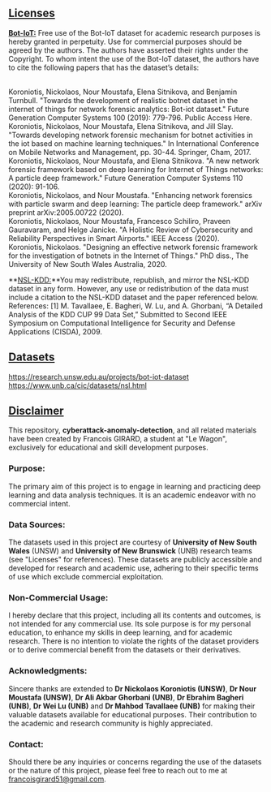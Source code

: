 

## <u>Licenses</u>

**<u>Bot-IoT:</u>** Free use of the Bot-IoT dataset for academic research purposes is hereby granted in perpetuity. Use for commercial purposes should be agreed by the authors. The authors have asserted their rights under the Copyright. To whom intent the use of the Bot-IoT dataset, the authors have to cite the following papers that has the dataset’s details:

<br>Koroniotis, Nickolaos, Nour Moustafa, Elena Sitnikova, and Benjamin Turnbull. "Towards the development of realistic botnet dataset in the internet of things for network forensic analytics: Bot-iot dataset." Future Generation Computer Systems 100 (2019): 779-796. Public Access Here.
<br>Koroniotis, Nickolaos, Nour Moustafa, Elena Sitnikova, and Jill Slay. "Towards developing network forensic mechanism for botnet activities in the iot based on machine learning techniques." In International Conference on Mobile Networks and Management, pp. 30-44. Springer, Cham, 2017.
<br>Koroniotis, Nickolaos, Nour Moustafa, and Elena Sitnikova. "A new network forensic framework based on deep learning for Internet of Things networks: A particle deep framework." Future Generation Computer Systems 110 (2020): 91-106.
<br>Koroniotis, Nickolaos, and Nour Moustafa. "Enhancing network forensics with particle swarm and deep learning: The particle deep framework." arXiv preprint arXiv:2005.00722 (2020).
<br>Koroniotis, Nickolaos, Nour Moustafa, Francesco Schiliro, Praveen Gauravaram, and Helge Janicke. "A Holistic Review of Cybersecurity and Reliability Perspectives in Smart Airports." IEEE Access (2020).
<br>Koroniotis, Nickolaos. "Designing an effective network forensic framework for the investigation of botnets in the Internet of Things." PhD diss., The University of New South Wales Australia, 2020.


**<u>NSL-KDD:</u>**You may redistribute, republish, and mirror the NSL-KDD dataset in any form. However, any use or redistribution of the data must include a citation to the NSL-KDD dataset and the paper referenced below.
<br>References: [1] M. Tavallaee, E. Bagheri, W. Lu, and A. Ghorbani, “A Detailed Analysis of the KDD CUP 99 Data Set,” Submitted to Second IEEE Symposium on Computational Intelligence for Security and Defense Applications (CISDA), 2009.
<br>

## <u>Datasets</u>

https://research.unsw.edu.au/projects/bot-iot-dataset
<br>https://www.unb.ca/cic/datasets/nsl.html<br>


## <u>Disclaimer</u>

This repository, **cyberattack-anomaly-detection**, and all related materials have been created by Francois GIRARD, a student at "Le Wagon", exclusively for educational and skill development purposes.

### Purpose:
The primary aim of this project is to engage in learning and practicing deep learning and data analysis techniques. It is an academic endeavor with no commercial intent.

### Data Sources:
The datasets used in this project are courtesy of **University of New South Wales** (UNSW) and **University of New Brunswick** (UNB) research teams (see "Licenses" for references). These datasets are publicly accessible and developed for research and academic use, adhering to their specific terms of use which exclude commercial exploitation.

### Non-Commercial Usage:
I hereby declare that this project, including all its contents and outcomes, is not intended for any commercial use. Its sole purpose is for my personal education, to enhance my skills in deep learning, and for academic research. There is no intention to violate the rights of the dataset providers or to derive commercial benefit from the datasets or their derivatives.

### Acknowledgments:
Sincere thanks are extended to **Dr Nickolaos Koroniotis (UNSW)**, **Dr Nour Moustafa (UNSW)**, **Dr Ali Akbar Ghorbani (UNB)**, **Dr Ebrahim Bagheri (UNB)**, **Dr Wei Lu (UNB)** and **Dr Mahbod Tavallaee (UNB)** for making their valuable datasets available for educational purposes. Their contribution to the academic and research community is highly appreciated.

### Contact:
Should there be any inquiries or concerns regarding the use of the datasets or the nature of this project, please feel free to reach out to me at francoisgirard51@gmail.com.
